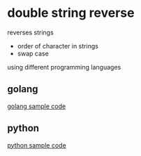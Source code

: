 # double string reverse

reverses strings
- order of character in strings
- swap case

using different programming languages

## golang
[golang sample code](./golang/README.md)

## python
[python sample code](./python/README.md)
